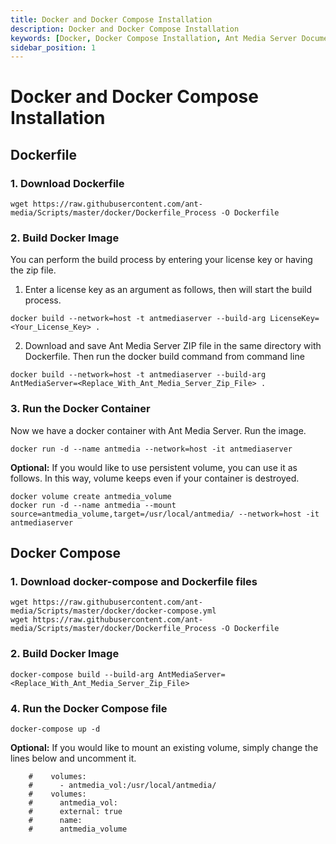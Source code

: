 ```yaml
---
title: Docker and Docker Compose Installation 
description: Docker and Docker Compose Installation
keywords: [Docker, Docker Compose Installation, Ant Media Server Documentation, Ant Media Server Tutorials]
sidebar_position: 1
---
```


# Docker and Docker Compose Installation

Dockerfile
----------

### 1\. Download Dockerfile

```shell
wget https://raw.githubusercontent.com/ant-media/Scripts/master/docker/Dockerfile_Process -O Dockerfile
```

### 2\. Build Docker Image

You can perform the build process by entering your license key or having the zip file.

1. Enter a license key as an argument as follows, then will start the build process.

```shell
docker build --network=host -t antmediaserver --build-arg LicenseKey=<Your_License_Key> .
``` 

2. Download and save Ant Media Server ZIP file in the same directory with Dockerfile. Then run the docker build command from command line

```shell
docker build --network=host -t antmediaserver --build-arg AntMediaServer=<Replace_With_Ant_Media_Server_Zip_File> .
``` 
    

### 3\. Run the Docker Container

Now we have a docker container with Ant Media Server. Run the image.

```shell
docker run -d --name antmedia --network=host -it antmediaserver
```

**Optional:** If you would like to use persistent volume, you can use it as follows. In this way, volume keeps even if your container is destroyed.

```shell
docker volume create antmedia_volume
docker run -d --name antmedia --mount source=antmedia_volume,target=/usr/local/antmedia/ --network=host -it antmediaserver
```  

Docker Compose
--------------

### 1\. Download docker-compose and Dockerfile files

```shell
wget https://raw.githubusercontent.com/ant-media/Scripts/master/docker/docker-compose.yml
wget https://raw.githubusercontent.com/ant-media/Scripts/master/docker/Dockerfile_Process -O Dockerfile
```

### 2\. Build Docker Image

```shell
docker-compose build --build-arg AntMediaServer=<Replace_With_Ant_Media_Server_Zip_File>
```

### 4\. Run the Docker Compose file

```shell
docker-compose up -d
```

**Optional:** If you would like to mount an existing volume, simply change the lines below and uncomment it.
```
    #    volumes:
    #      - antmedia_vol:/usr/local/antmedia/
    #    volumes:
    #      antmedia_vol:
    #      external: true
    #      name:
    #      antmedia_volume
```
